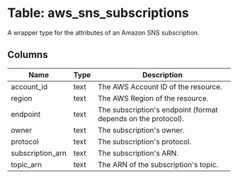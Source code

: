 
# Table: aws_sns_subscriptions
A wrapper type for the attributes of an Amazon SNS subscription.
## Columns
| Name        | Type           | Description  |
| ------------- | ------------- | -----  |
|account_id|text|The AWS Account ID of the resource.|
|region|text|The AWS Region of the resource.|
|endpoint|text|The subscription's endpoint (format depends on the protocol).|
|owner|text|The subscription's owner.|
|protocol|text|The subscription's protocol.|
|subscription_arn|text|The subscription's ARN.|
|topic_arn|text|The ARN of the subscription's topic.|
